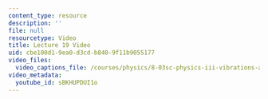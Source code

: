 ```yaml
---
content_type: resource
description: ''
file: null
resourcetype: Video
title: Lecture 19 Video
uid: cbe100d1-9ea0-d3cd-b840-9f11b9055177
video_files:
  video_captions_file: /courses/physics/8-03sc-physics-iii-vibrations-and-waves-fall-2016/part-iii-optics/lecture-19/lecture-19-video/sBKHUPDUI1o.vtt
video_metadata:
  youtube_id: sBKHUPDUI1o
---
```

